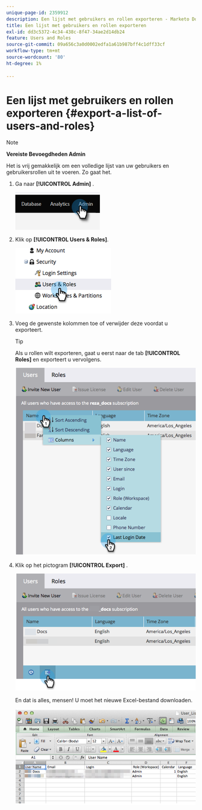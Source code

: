 ```yaml
---
unique-page-id: 2359912
description: Een lijst met gebruikers en rollen exporteren - Marketo Docs - Productdocumentatie
title: Een lijst met gebruikers en rollen exporteren
exl-id: dd3c5372-4c34-438c-8f47-34ae2d14db24
feature: Users and Roles
source-git-commit: 09a656c3a0d0002edfa1a61b987bff4c1dff33cf
workflow-type: tm+mt
source-wordcount: '80'
ht-degree: 1%

---
```


# Een lijst met gebruikers en rollen exporteren {#export-a-list-of-users-and-roles}

>[!NOTE]
>
>**Vereiste Bevoegdheden Admin**

Het is vrij gemakkelijk om een volledige lijst van uw gebruikers en gebruikersrollen uit te voeren. Zo gaat het.

1. Ga naar **[!UICONTROL Admin]** .

   ![](assets/export-a-list-of-users-and-roles-1.png)

1. Klik op **[!UICONTROL Users & Roles]**.

   ![](assets/export-a-list-of-users-and-roles-2.png)

1. Voeg de gewenste kolommen toe of verwijder deze voordat u exporteert.

   >[!TIP]
   >
   >Als u rollen wilt exporteren, gaat u eerst naar de tab **[!UICONTROL Roles]** en exporteert u vervolgens.

   ![](assets/export-a-list-of-users-and-roles-3.png)

1. Klik op het pictogram **[!UICONTROL Export]** .

   ![](assets/export-a-list-of-users-and-roles-4.png)

   En dat is alles, mensen! U moet het nieuwe Excel-bestand downloaden.

   ![](assets/export-a-list-of-users-and-roles-5.png)
